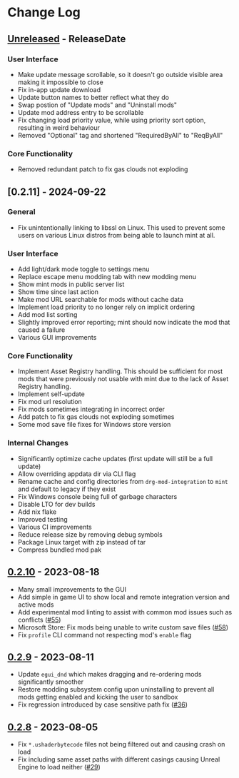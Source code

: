 # Change Log

<!-- next-header -->

## [Unreleased] - ReleaseDate

### User Interface

- Make update message scrollable, so it doesn't go outside visible area making it impossible to close
- Fix in-app update download
- Update button names to better reflect what they do
- Swap postion of "Update mods" and "Uninstall mods"
- Update mod address entry to be scrollable
- Fix changing load priority value, while using priority sort option, resulting in weird behaviour
- Removed "Optional" tag and shortened "RequiredByAll" to "ReqByAll"

### Core Functionality

- Removed redundant patch to fix gas clouds not exploding

## [0.2.11] - 2024-09-22

### General

- Fix unintentionally linking to libssl on Linux. This used to prevent some users on various Linux
  distros from being able to launch mint at all.

### User Interface

- Add light/dark mode toggle to settings menu
- Replace escape menu modding tab with new modding menu
- Show mint mods in public server list
- Show time since last action
- Make mod URL searchable for mods without cache data
- Implement load priority to no longer rely on implicit ordering
- Add mod list sorting
- Slightly improved error reporting; mint should now indicate the mod that caused a failure
- Various GUI improvements

### Core Functionality

- Implement Asset Registry handling. This should be sufficient for most mods that were previously
  not usable with mint due to the lack of Asset Registry handling.
- Implement self-update
- Fix mod url resolution
- Fix mods sometimes integrating in incorrect order
- Add patch to fix gas clouds not exploding sometimes
- Some mod save file fixes for Windows store version

### Internal Changes

- Significantly optimize cache updates (first update will still be a full update)
- Allow overriding appdata dir via CLI flag
- Rename cache and config directories from `drg-mod-integration` to `mint` and default to legacy
  if they exist
- Fix Windows console being full of garbage characters
- Disable LTO for dev builds
- Add nix flake
- Improved testing
- Various CI improvements
- Reduce release size by removing debug symbols
- Package Linux target with zip instead of tar
- Compress bundled mod pak

## [0.2.10] - 2023-08-18

- Many small improvements to the GUI
- Add simple in game UI to show local and remote integration version and active mods
- Add experimental mod linting to assist with common mod issues such as conflicts ([#55](https://github.com/trumank/mint/pull/55))
- Microsoft Store: Fix mods being unable to write custom save files ([#58](https://github.com/trumank/mint/issues/58))
- Fix `profile` CLI command not respecting mod's `enable` flag

## [0.2.9] - 2023-08-11

- Update `egui_dnd` which makes dragging and re-ordering mods significantly smoother
- Restore modding subsystem config upon uninstalling to prevent all mods getting enabled and kicking the user to sandbox
- Fix regression introduced by case sensitive path fix ([#36](https://github.com/trumank/mint/issues/36))

## [0.2.8] - 2023-08-05

- Fix `*.ushaderbytecode` files not being filtered out and causing crash on load
- Fix including same asset paths with different casings causing Unreal Engine to load neither ([#29](https://github.com/trumank/mint/issues/29))

<!-- next-url -->
[Unreleased]: https://github.com/trumank/mint/compare/v0.2.10...HEAD
[0.2.10]: https://github.com/trumank/mint/compare/v0.2.9...v0.2.10
[0.2.9]: https://github.com/trumank/mint/compare/v0.2.8...v0.2.9
[0.2.8]: https://github.com/trumank/mint/compare/v0.2.7...v0.2.8
